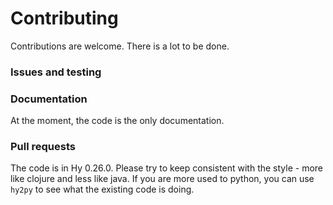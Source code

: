 # Contributing

Contributions are welcome. There is a lot to be done.

### Issues and testing

### Documentation

At the moment, the code is the only documentation.

### Pull requests

The code is in Hy 0.26.0.
Please try to keep consistent with the style - more like clojure and less like java.
If you are more used to python, you can use `hy2py` to see what the existing code is doing.
